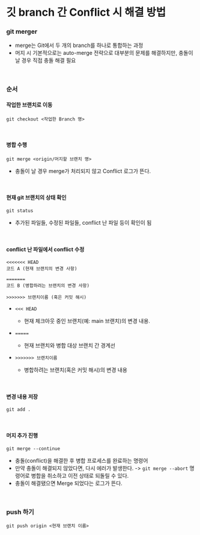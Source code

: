 # 깃 branch 간 Conflict 시 해결 방법

### git merger
- merge는 Git에서 두 개의 branch를 하나로 통합하는 과정 
- 머지 시 기본적으로는 auto-merge 전략으로 대부분의 문제를 해결하지만, 충돌이 날 경우 직접 충돌 해결 필요 

<br>

### 순서

#### 작업한 브랜치로 이동
```
git checkout <작업한 Branch 명>
```

<br>

#### 병합 수행
```
git merge <origin/머지할 브랜치 명>
```
- 충돌이 날 경우 merge가 처리되지 않고 Conflict 로그가 뜬다.
<br>


#### 현재 git 브랜치의 상태 확인
```
git status
```
- 추가된 파일들, 수정된 파일들, conflict 난 파일 등이 확인이 됨

<br>

#### conflict 난 파일에서 conflict 수정
```
<<<<<<< HEAD
코드 A (현재 브랜치의 변경 사항)

=======
코드 B (병합하려는 브랜치의 변경 사항)

>>>>>>> 브랜치이름 (혹은 커밋 해시)
``` 
- ```<<< HEAD```
  - 현재 체크아웃 중인 브랜치(예: main 브랜치)의 변경 내용.

- ```=====```
  - 현재 브랜치와 병합 대상 브랜치 간 경계선

- ```>>>>>>> 브랜치이름```
  - 병합하려는 브랜치(혹은 커밋 해시)의 변경 내용

<br>

#### 변경 내용 저장
```
git add .
```

<br>

#### 머지 추가 진행
```
git merge --continue
```
- 충돌(conflict)을 해결한 후 병합 프로세스를 완료하는 명령어
- 만약 충돌이 해결되지 않았다면, 다시 에러가 발생한다. -> ```git merge --abort``` 명령어로 병합을 취소하고 이전 상태로 되돌릴 수 있다.
- 충돌이 해결됐으면 Merge 되었다는 로그가 뜬다.

<br>

### push 하기
```
git push origin <현재 브랜치 이름>
```

<br>
